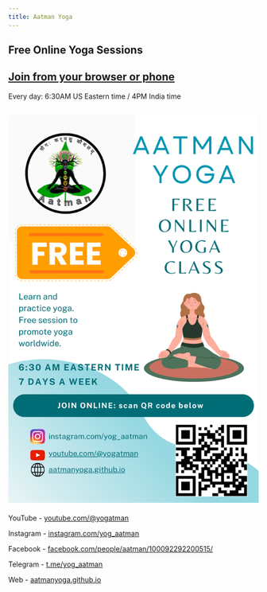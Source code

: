 ```yaml
---
title: Aatman Yoga
---
```


## Free Online Yoga Sessions

## [Join from your browser or phone](https://meet.google.com/cxp-hmpb-jww)

Every day: 6:30AM US Eastern time / 4PM India time

![free yoga classes flyer](flyer.png)
---

YouTube - [youtube.com/@yogatman](https://youtube.com/@yogatman)

Instagram - [instagram.com/yog_aatman](https://instagram.com/yog_aatman)

Facebook - [facebook.com/people/aatman/100092292200515/](https://www.facebook.com/people/aatman/100092292200515/)

Telegram - [t.me/yog_aatman](https://t.me/yog_aatman)

Web - [aatmanyoga.github.io](https://aatmanyoga.github.io/)
